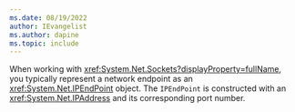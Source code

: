 ```yaml
---
ms.date: 08/19/2022
author: IEvangelist
ms.author: dapine
ms.topic: include
---
```


When working with <xref:System.Net.Sockets?displayProperty=fullName>, you typically represent a network endpoint as an <xref:System.Net.IPEndPoint> object. The `IPEndPoint` is constructed with an <xref:System.Net.IPAddress> and its corresponding port number.
